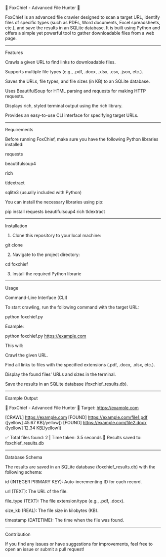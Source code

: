 

🦊 FoxChief - Advanced File Hunter 🦊

FoxChief is an advanced file crawler designed to scan a target URL, identify files of specific types (such as PDFs, Word documents, Excel spreadsheets, etc.), and save the results in an SQLite database. It is built using Python and offers a simple yet powerful tool to gather downloadable files from a web page.


---

Features

Crawls a given URL to find links to downloadable files.

Supports multiple file types (e.g., .pdf, .docx, .xlsx, .csv, .json, etc.).

Saves the URLs, file types, and file sizes (in KB) to an SQLite database.

Uses BeautifulSoup for HTML parsing and requests for making HTTP requests.

Displays rich, styled terminal output using the rich library.

Provides an easy-to-use CLI interface for specifying target URLs.



---

Requirements

Before running FoxChief, make sure you have the following Python libraries installed:

requests

beautifulsoup4

rich

tldextract

sqlite3 (usually included with Python)


You can install the necessary libraries using pip:

pip install requests beautifulsoup4 rich tldextract


---

Installation

1. Clone this repository to your local machine:

git clone [](https://github.com/FreedomSec1337/FoxChief)


2. Navigate to the project directory:

cd foxchief


3. Install the required Python librarie

---

Usage

Command-Line Interface (CLI)

To start crawling, run the following command with the target URL:

python foxchief.py <target-url>

Example:

python foxchief.py https://example.com

This will:

Crawl the given URL.

Find all links to files with the specified extensions (.pdf, .docx, .xlsx, etc.).

Display the found files' URLs and sizes in the terminal.

Save the results in an SQLite database (foxchief_results.db).



---

Example Output

🦊 FoxChief - Advanced File Hunter 🦊
Target: https://example.com

[CRAWL] https://example.com
[FOUND] https://example.com/file1.pdf ([yellow] 45.67 KB[/yellow])
[FOUND] https://example.com/file2.docx ([yellow] 12.34 KB[/yellow])

✅ Total files found: 2 | Time taken: 3.5 seconds
📄 Results saved to: foxchief_results.db


---

Database Schema

The results are saved in an SQLite database (foxchief_results.db) with the following schema:

id (INTEGER PRIMARY KEY): Auto-incrementing ID for each record.

url (TEXT): The URL of the file.

file_type (TEXT): The file extension/type (e.g., .pdf, .docx).

size_kb (REAL): The file size in kilobytes (KB).

timestamp (DATETIME): The time when the file was found.



---

Contribution

If you find any issues or have suggestions for improvements, feel free to open an issue or submit a pull request!


